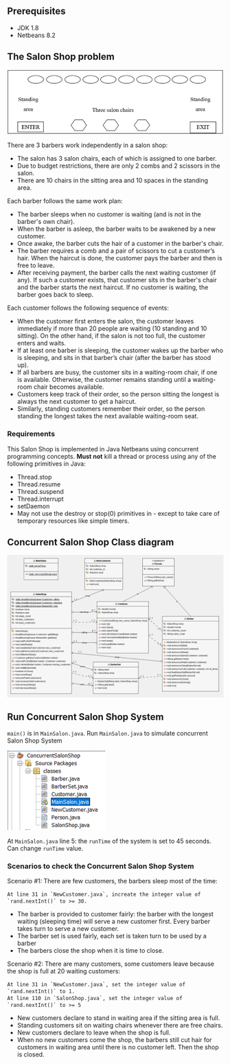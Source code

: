 ## Prerequisites
- JDK 1.8
- Netbeans 8.2

## The Salon Shop problem
  ![Salon Shop](./images/salon.png)

There are 3 barbers work independently in a salon shop:
- The salon has 3 salon chairs, each of which is assigned to one barber.
- Due to budget restrictions, there are only 2 combs and 2 scissors in the salon.
- There are 10 chairs in the sitting area and 10 spaces in the standing area.

Each barber follows the same work plan:
- The barber sleeps when no customer is waiting (and is not in the barber's own chair).
- When the barber is asleep, the barber waits to be awakened by a new customer.
- Once awake, the barber cuts the hair of a customer in the barber's chair.
- The barber requires a comb and a pair of scissors to cut a customer’s hair. When the haircut is done, the customer pays the barber and then is free to leave.
- After receiving payment, the barber calls the next waiting customer (if any). If such a customer exists, that customer sits in the barber's chair and the barber starts the next haircut. If no customer is waiting, the barber goes back to sleep.

Each customer follows the following sequence of events:
- When the customer first enters the salon, the customer leaves immediately if more than 20 people are waiting (10 standing and 10 sitting). On the other hand, if the salon is not too full, the customer enters and waits.
-	If at least one barber is sleeping, the customer wakes up the barber who is sleeping, and sits in that barber’s chair (after the barber has stood up).
-	If all barbers are busy, the customer sits in a waiting-room chair, if one is available. Otherwise, the customer remains standing until a waiting-room chair becomes available.
-	Customers keep track of their order, so the person sitting the longest is always the next customer to get a haircut.
-	Similarly, standing customers remember their order, so the person standing the longest takes the next available waiting-room seat.

### Requirements
This Salon Shop is implemented in Java Netbeans using concurrent programming concepts. **Must not** kill a thread or process using any of the following primitives in Java:
-	Thread.stop 
-	Thread.resume 
-	Thread.suspend 
-	Thread.interrupt 
-	setDaemon 
- May not use the destroy or stop(0) primitives in - except to take care of temporary resources like simple timers. 

## Concurrent Salon Shop Class diagram
  ![Class diagram](./images/class-diagram.png)

## Run Concurrent Salon Shop System
`main()` is in `MainSalon.java`. Run `MainSalon.java` to simulate concurrent Salon Shop System

  ![Main](./images/main.png)

At `MainSalon.java` line 5: the `runTime` of the system is set to 45 seconds. Can change `runTime` value.

### Scenarios to check the Concurrent Salon Shop System
Scenario #1: There are few customers, the barbers sleep most of the time:
```
At line 31 in `NewCustomer.java`, increate the integer value of `rand.nextInt()` to >= 30.
```
- The barber is provided to customer fairly: the barber with the longest waiting (sleeping time) will serve a new customer first. Every barber takes turn to serve a new customer.
-	The barber set is used fairly, each set is taken turn to be used by a barber
-	The barbers close the shop when it is time to close.

Scenario #2: There are many customers, some customers leave because the shop is full at 20 waiting customers:
```
At line 31 in `NewCustomer.java`, set the integer value of `rand.nextInt()` to 1.
At line 110 in `SalonShop.java`, set the integer value of `rand.nextInt()` to >= 5
```
-	New customers declare to stand in waiting area if the sitting area is full.
-	Standing customers sit on waiting chairs whenever there are free chairs.
-	New customers declare to leave when the shop is full.
-	When no new customers come the shop, the barbers still cut hair for customers in waiting area until there is no customer left. Then the shop is closed.
